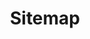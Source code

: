 ---
title: Sitemap
template: error
visible: false
slug: sitemap
sitemap:
  changefreq: weekly
  priority: !!float 0.7
---